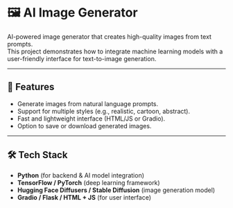 # 🖼️ AI Image Generator  

AI-powered image generator that creates high-quality images from text prompts.  
This project demonstrates how to integrate machine learning models with a user-friendly interface for text-to-image generation.  

---

## 🚀 Features  
- Generate images from natural language prompts.  
- Support for multiple styles (e.g., realistic, cartoon, abstract).  
- Fast and lightweight interface (HTML/JS or Gradio).  
- Option to save or download generated images.  

---

## 🛠️ Tech Stack  
- **Python** (for backend & AI model integration)  
- **TensorFlow / PyTorch** (deep learning framework)  
- **Hugging Face Diffusers / Stable Diffusion** (image generation model)  
- **Gradio / Flask / HTML + JS** (for user interface)  

